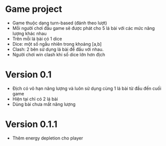 ﻿# Game project
- Game thuộc dạng turn-based (đánh theo lượt)
- Mỗi người chơi đầu game sẽ được phát cho 5 lá bài với các mức năng lượng khác nhau
- Trên mỗi lá bài có 1 dice
- Dice: một số ngẫu nhiên trong khoảng [a,b]
- Clash: 2 bên sử dụng lá bài để đấu với nhau.
- Người chơi win clash khi số dice lớn hơn địch

# Version 0.1
- Địch có vô hạn năng lượng và luôn sử dụng cùng 1 lá bài từ đầu đến cuối game
- Hiện tại chỉ có 2 lá bài
- Dùng bài chưa mất năng lượng

# Version 0.1.1
- Thêm energy depletion cho player